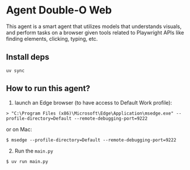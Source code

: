 # Agent Double-O Web

This agent is a smart agent that utilizes models that understands visuals, and perform tasks on a browser given tools related to Playwright APIs like finding elements, clicking, typing, etc.

## Install deps

```
uv sync
```

## How to run this agent?

1. launch an Edge browser (to have access to Default Work profile):

```
> "C:\Program Files (x86)\Microsoft\Edge\Application\msedge.exe" --profile-directory=Default --remote-debugging-port=9222
```

or on Mac: 

```
$ msedge --profile-directory=Default --remote-debugging-port=9222
```

2. Run the `main.py`

```
$ uv run main.py
```